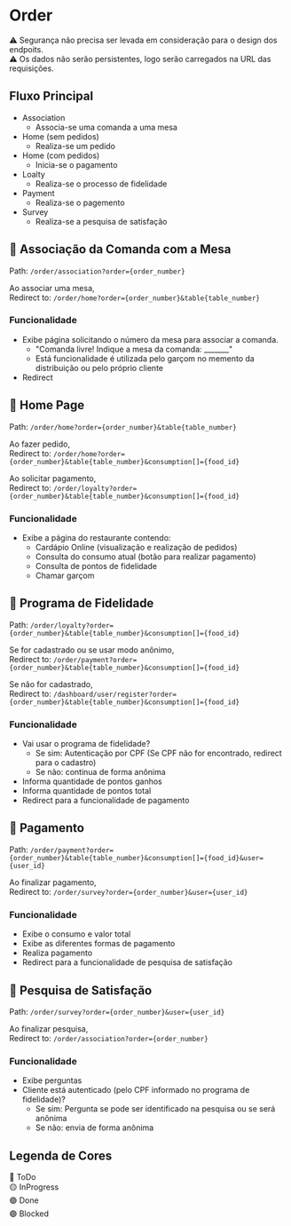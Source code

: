 # Order

:warning: Segurança não precisa ser levada em consideração para o design dos endpoits.  
:warning: Os dados não serão persistentes, logo serão carregados na URL das requisições.

## Fluxo Principal

* Association
  * Associa-se uma comanda a uma mesa
* Home (sem pedidos)
  * Realiza-se um pedido
* Home (com pedidos)
  * Inicia-se o pagamento
* Loalty
  * Realiza-se o processo de fidelidade
* Payment
  * Realiza-se o pagemento
* Survey
  * Realiza-se a pesquisa de satisfação

## :red_circle: Associação da Comanda com a Mesa

Path: `/order/association?order={order_number}`

Ao associar uma mesa,  
Redirect to: `/order/home?order={order_number}&table{table_number}`

### Funcionalidade

* Exibe página solicitando o número da mesa para associar a comanda.  
  * "Comanda livre! Indique a mesa da comanda: _______"
  * Está funcionalidade é utilizada pelo garçom no memento da distribuição ou pelo próprio cliente
* Redirect

## :red_circle: Home Page

Path: `/order/home?order={order_number}&table{table_number}`

Ao fazer pedido,  
Redirect to: `/order/home?order={order_number}&table{table_number}&consumption[]={food_id}`

Ao solicitar pagamento,  
Redirect to: `/order/loyalty?order={order_number}&table{table_number}&consumption[]={food_id}`

### Funcionalidade

* Exibe a página do restaurante contendo:
  * Cardápio Online (visualização e realização de pedidos)
  * Consulta do consumo atual (botão para realizar pagamento)
  * Consulta de pontos de fidelidade
  * Chamar garçom

## :red_circle: Programa de Fidelidade

Path: `/order/loyalty?order={order_number}&table{table_number}&consumption[]={food_id}`

Se for cadastrado ou se usar modo anônimo,  
Redirect to: `/order/payment?order={order_number}&table{table_number}&consumption[]={food_id}`

Se não for cadastrado,  
Redirect to: `/dashboard/user/register?order={order_number}&table{table_number}&consumption[]={food_id}`

### Funcionalidade

* Vai usar o programa de fidelidade?
  * Se sim: Autenticação por CPF (Se CPF não for encontrado, redirect para o cadastro)
  * Se não: continua de forma anônima
* Informa quantidade de pontos ganhos
* Informa quantidade de pontos total
* Redirect para a funcionalidade de pagamento

## :red_circle: Pagamento

Path: `/order/payment?order={order_number}&table{table_number}&consumption[]={food_id}&user={user_id}`

Ao finalizar pagamento,  
Redirect to: `/order/survey?order={order_number}&user={user_id}`

### Funcionalidade

* Exibe o consumo e valor total
* Exibe as diferentes formas de pagamento
* Realiza pagamento
* Redirect para a funcionalidade de pesquisa de satisfação

## :red_circle: Pesquisa de Satisfação

Path: `/order/survey?order={order_number}&user={user_id}`

Ao finalizar pesquisa,  
Redirect to: `/order/association?order={order_number}`

### Funcionalidade

* Exibe perguntas
* Cliente está autenticado (pelo CPF informado no programa de fidelidade)?
  * Se sim: Pergunta se pode ser identificado na pesquisa ou se será anônima
  * Se não: envia de forma anônima

## Legenda de Cores

:red_circle: ToDo  
:yellow_circle: InProgress  
:green_circle: Done  
:purple_circle: Blocked
